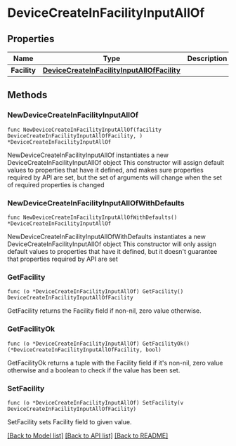 # DeviceCreateInFacilityInputAllOf

## Properties

Name | Type | Description | Notes
------------ | ------------- | ------------- | -------------
**Facility** | [**DeviceCreateInFacilityInputAllOfFacility**](DeviceCreateInFacilityInputAllOfFacility.md) |  | 

## Methods

### NewDeviceCreateInFacilityInputAllOf

`func NewDeviceCreateInFacilityInputAllOf(facility DeviceCreateInFacilityInputAllOfFacility, ) *DeviceCreateInFacilityInputAllOf`

NewDeviceCreateInFacilityInputAllOf instantiates a new DeviceCreateInFacilityInputAllOf object
This constructor will assign default values to properties that have it defined,
and makes sure properties required by API are set, but the set of arguments
will change when the set of required properties is changed

### NewDeviceCreateInFacilityInputAllOfWithDefaults

`func NewDeviceCreateInFacilityInputAllOfWithDefaults() *DeviceCreateInFacilityInputAllOf`

NewDeviceCreateInFacilityInputAllOfWithDefaults instantiates a new DeviceCreateInFacilityInputAllOf object
This constructor will only assign default values to properties that have it defined,
but it doesn't guarantee that properties required by API are set

### GetFacility

`func (o *DeviceCreateInFacilityInputAllOf) GetFacility() DeviceCreateInFacilityInputAllOfFacility`

GetFacility returns the Facility field if non-nil, zero value otherwise.

### GetFacilityOk

`func (o *DeviceCreateInFacilityInputAllOf) GetFacilityOk() (*DeviceCreateInFacilityInputAllOfFacility, bool)`

GetFacilityOk returns a tuple with the Facility field if it's non-nil, zero value otherwise
and a boolean to check if the value has been set.

### SetFacility

`func (o *DeviceCreateInFacilityInputAllOf) SetFacility(v DeviceCreateInFacilityInputAllOfFacility)`

SetFacility sets Facility field to given value.



[[Back to Model list]](../README.md#documentation-for-models) [[Back to API list]](../README.md#documentation-for-api-endpoints) [[Back to README]](../README.md)


